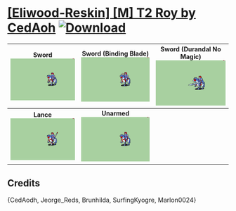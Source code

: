 # [\[Eliwood-Reskin\] \[M\] T2 Roy by CedAoh](./) [![Download](https://img.shields.io/badge/Download--red?style=social&logo=github)](https://minhaskamal.github.io/DownGit/#/home?url=https://github.com/Klokinator/FE-Repo/tree/main/Battle%20Animations%2FLords%20-%20FE6%2C%20FE7%20Types%2F%5BEliwood-Reskin%5D%20%5BM%5D%20T2%20Roy%20by%20CedAoh)

| <b>Sword</b><br/><img alt="Sword animation" src="./1.%20Sword/Sword.gif"/> | <b>Sword (Binding Blade)</b><br/><img alt="Sword animation" src="./1.%20Sword%20(Binding%20Blade)/Sword.gif"/> | <b>Sword (Durandal No Magic)</b><br/><img alt="Sword animation" src="./1.%20Sword%20(Durandal%20No%20Magic)/Sword.gif"/> |
| :---: | :---: | :---: |
| <b>Lance</b><br/><img alt="Lance animation" src="./2.%20Lance/Lance.gif"/> | <b>Unarmed</b><br/><img alt="Unarmed animation" src="./8.%20Unarmed/Unarmed.gif"/> |

## Credits

{CedAodh, Jeorge_Reds, Brunhilda, SurfingKyogre, Marlon0024}

